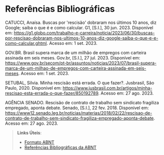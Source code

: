 # Referências Bibliográficas

CATUCCI, Anaísa. Buscas por 'rescisão' dobraram nos últimos 10 anos, diz Google; saiba o que é e como calcular. G1, [S.I.], 30 jun. 2023. Disponível em: <https://g1.globo.com/trabalho-e-carreira/noticia/2023/06/30/buscas-por-rescisao-dobraram-nos-ultimos-10-anos-diz-google-saiba-o-que-e-e-como-calcular.ghtml>. Acesso em: 1 set. 2023.

GOV.BR. Brasil supera marca de um milhão de empregos com carteira assinada em seis meses. Gov.br, [S.I.], 27 jul. 2023. Disponível em: <https://www.gov.br/secom/pt-br/assuntos/noticias/2023/07/brasil-supera-marca-de-um-milhao-de-empregos-com-carteira-assinada-em-seis-meses>. Acesso em: 1 set. 2023.

SETUBAL, Silvia. Minha rescisão está errada. O que fazer?. Jusbrasil, São Paulo, 2020. Disponível em: <https://www.jusbrasil.com.br/artigos/minha-rescisao-esta-errada-o-que-fazer/850192789>. Acesso em: 27 ago. 2023.

AGÊNCIA SENADO. Rescisão de contrato de trabalho sem sindicato fragiliza empregado, aponta debate. Senado, [S.I.], 22 fev. 2018. Disponível em: <https://www12.senado.leg.br/noticias/materias/2018/02/22/rescisao-de-contrato-de-trabalho-sem-sindicato-fragiliza-empregado-aponta-debate>. Acesso em: 27 ago. 2023.

> **Links Úteis**:
> - [Formato ABNT](https://www.normastecnicas.com/abnt/)
> - [Referências Bibliográficas da ABNT](https://comunidade.rockcontent.com/referencia-bibliografica-abnt/)
